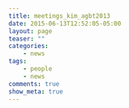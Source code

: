 ```yaml
---
title: meetings_kim_agbt2013
date: 2015-06-13T12:52:05-05:00
layout: page
teaser: ""
categories:
    - news
tags:
    - people
    - news
comments: true
show_meta: true
---
```


